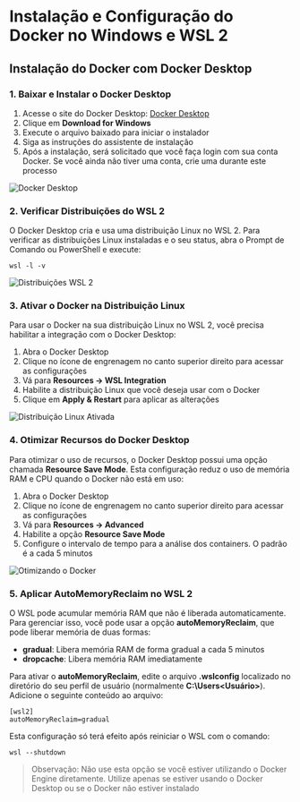# Instalação e Configuração do Docker no Windows e WSL 2

## Instalação do Docker com Docker Desktop

### 1. Baixar e Instalar o Docker Desktop

1. Acesse o site do Docker Desktop: [Docker Desktop](https://www.docker.com/products/docker-desktop/)
2. Clique em **Download for Windows**
3. Execute o arquivo baixado para iniciar o instalador
4. Siga as instruções do assistente de instalação
5. Após a instalação, será solicitado que você faça login com sua conta Docker. Se você ainda não tiver uma conta, crie uma durante este processo

![Docker Desktop](https://github.com/user-attachments/assets/98743c8f-c169-4cc0-a3f3-0111f6db4b90)

### 2. Verificar Distribuições do WSL 2

O Docker Desktop cria e usa uma distribuição Linux no WSL 2. Para verificar as distribuições Linux instaladas e o seu status, abra o Prompt de Comando ou PowerShell e execute:

```
wsl -l -v
```

![Distribuições WSL 2](https://github.com/user-attachments/assets/8c8c1124-22e2-479f-afa5-b3ffc20b4c53)

### 3. Ativar o Docker na Distribuição Linux

Para usar o Docker na sua distribuição Linux no WSL 2, você precisa habilitar a integração com o Docker Desktop:

1. Abra o Docker Desktop
2. Clique no ícone de engrenagem no canto superior direito para acessar as configurações
3. Vá para **Resources -> WSL Integration**
4. Habilite a distribuição Linux que você deseja usar com o Docker
5. Clique em **Apply & Restart** para aplicar as alterações

![Distribuição Linux Ativada](https://github.com/user-attachments/assets/7bb35fa1-f399-4164-8114-c4a483be2620)

### 4. Otimizar Recursos do Docker Desktop

Para otimizar o uso de recursos, o Docker Desktop possui uma opção chamada **Resource Save Mode**. Esta configuração reduz o uso de memória RAM e CPU quando o Docker não está em uso:

1. Abra o Docker Desktop
2. Clique no ícone de engrenagem no canto superior direito para acessar as configurações
3. Vá para **Resources -> Advanced**
4. Habilite a opção **Resource Save Mode**
5. Configure o intervalo de tempo para a análise dos containers. O padrão é a cada 5 minutos

![Otimizando o Docker](https://github.com/user-attachments/assets/b2d00207-ddd8-46ad-adab-6b3d0e9a1691)

### 5. Aplicar AutoMemoryReclaim no WSL 2

O WSL pode acumular memória RAM que não é liberada automaticamente. Para gerenciar isso, você pode usar a opção **autoMemoryReclaim**, que pode liberar memória de duas formas:

- **gradual**: Libera memória RAM de forma gradual a cada 5 minutos
- **dropcache**: Libera memória RAM imediatamente

Para ativar o **autoMemoryReclaim**, edite o arquivo **.wslconfig** localizado no diretório do seu perfil de usuário (normalmente **C:\Users\<Usuário>**). Adicione o seguinte conteúdo ao arquivo:

```
[wsl2]
autoMemoryReclaim=gradual
```

Esta configuração só terá efeito após reiniciar o WSL com o comando:

```
wsl --shutdown
```

> Observação: Não use esta opção se você estiver utilizando o Docker Engine diretamente. Utilize apenas se estiver usando o Docker Desktop ou se o Docker não estiver instalado
